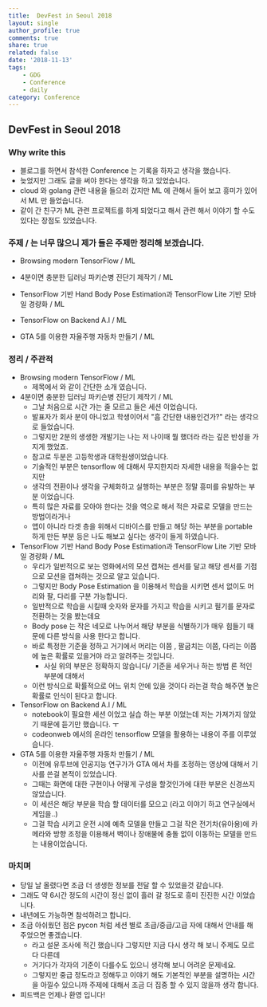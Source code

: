 ```yaml
---
title:  DevFest in Seoul 2018
layout: single
author_profile: true
comments: true
share: true
related: false
date: '2018-11-13'
tags:
    - GDG
    - Conference
    - daily
category: Conference
---
```


## DevFest in Seoul 2018

### Why write this
* 블로그를 하면서 참석한 Conference 는 기록을 하자고 생각을 했습니다. 
* 늦었지만 그래도 글을 써야 한다는 생각을 하고 있었습니다. 
* cloud 와 golang 관련 내용을 들으러 갔지만 ML 에 관해서 들어 보고 흥미가 있어서 ML 만 들었습니다. 
* 같이 간 친구가 ML 관련 프로젝트를 하게 되었다고 해서 관련 해서 이야기 할 수도 있다는 장점도 있었습니다. 

### 주제 / 는 너무 많으니 제가 들은 주제만 정리해 보겠습니다. 
* Browsing modern TensorFlow / ML
* 4분이면 충분한 딥러닝 파키슨병 진단기 제작기 / ML
* TensorFlow 기반 Hand Body Pose Estimation과 TensorFlow Lite 기반 모바일 경량화 / ML

* TensorFlow on Backend A.I / ML
* GTA 5를 이용한 자율주행 자동차 만들기 / ML

### 정리 / 주관적 
* Browsing modern TensorFlow / ML
  * 제목에서 와 같이 간단한 소개 였습니다. 
* 4분이면 충분한 딥러닝 파키슨병 진단기 제작기 / ML
  * 그날 처음으로 시간 가는 줄 모르고 들은 세션 이었습니다. 
  * 발표자가 회사 분이 아니었고 학생이어서 "흠 간단한 내용인건가?" 라는 생각으로 들었습니다. 
  * 그렇지만 2분의 생생한 개발기는 나는 저 나이때 뭘 했더라 라는 깊은 반성을 가지게 했었죠.
  * 참고로 두분은 고등학생과 대학원생이었습니다.
  * 기술적인 부분은 tensorflow 에 대해서 무지한지라 자세한 내용을 적을수는 없지만 
  * 생각의 전환이나 생각을 구체화하고 실행하는 부분은 정말 흥미를 유발하는 부분 이었습니다. 
  * 특히 많은 자료를 모아야 한다는 것을 역으로 해서 적은 자료로 모델을 만드는 방법이라거나 
  * 앱이 아니라 타겟 층을 위해서 디바이스를 만들고 해당 하는 부분을 portable 하게 만든 부분 등은 나도 해보고 싶다는 생각이 들게 하였습니다. 
* TensorFlow 기반 Hand Body Pose Estimation과 TensorFlow Lite 기반 모바일 경량화 / ML
  * 우리가 일반적으로 보는 영화에서의 모션 캡쳐는 센서를 달고 해당 센서를 기점으로 모션을 캡쳐하는 것으로 알고 있습니다. 
  * 그렇지만 Body Pose Estimation 을 이용해서 학습을 시키면 센서 없이도 머리와 팔, 다리를 구분 가능합니다. 
  * 일반적으로 학습을 시킬때 숫자와 문자를 가지고 학습을 시키고 필기를 문자로 전환하는 것을 봤는데요 
  * Body pose 는 작은 네모로 나누어서 해당 부분을 식별하기가 매우 힘들기 때문에 다른 방식을 사용 한다고 합니다. 
  * 바로 특정한 기준을 정하고 거기에서 머리는 이쯤 , 팔굽치는 이쯤, 다리는 이쯤에 높은 확률로 있을거야 라고 알려주는 것입니다. 
    * 사실 위의 부분은 정확하지 않습니다/ 기준을 세우거나 하는 방법 론 적인 부분에 대해서
  * 이런 방식으로 확률적으로 어느 위치 안에 있을 것이다 라는걸 학습 해주면 높은 확률로 인식이 된다고 합니다. 
* TensorFlow on Backend A.I / ML
  * notebook이 필요한 세션 이었고 실습 하는 부분 이었는데 저는 가져가지 않았기 때문에 듣기만 했습니다. ㅜ 
  * codeonweb 에서의 온라인 tensorflow 모델을 활용하는 내용이 주를 이루었습니다. 
* GTA 5를 이용한 자율주행 자동차 만들기 / ML
  * 이전에 유투브에 인공지능 연구가가 GTA 에서 차를 조정하는 영상에 대해서 기사를 쓴걸 본적이 있었습니다. 
  * 그때는 화면에 대한 구현이나 어떻게 구성을 할것인가에 대한 부분은 신경쓰지 않았습니다.
  * 이 세션은 해당 부분을 학습 할 데이터를 모으고 (라고 이야기 하고 연구실에서 게임을..) 
  * 그걸 학습 시키고 운전 시에 예측 모델을 만들고 그걸 작은 전기차(유아용)에 카메라와 방향 조정을 이용해서 벽이나 장애물에 충돌 없이 이동하는 모델을 만드는 내용이었습니다. 


### 마치며
* 당일 날 올렸다면 조금 더 생생한 정보를 전달 할 수 있었을것 같습니다.
* 그래도 약 6시간 정도의 시간이 정신 없이 흘러 갈 정도로 흥미 진진한 시간 이었습니다. 
* 내년에도 가능하면 참석하려고 합니다. 
* 조금 아쉬웠던 점은 pycon 처럼 세션 별로 초급/중급/고급 자에 대해서 안내를 해주었으면 좋겠습니다.
  * 라고 설문 조사에 적긴 했습니다 그렇지만 지금 다시 생각 해 보니 주제도 모르다 다른데 
  * 거기다가 각자의 기준이 다를수도 있으니 생각해 보니 어려운 문제네요.
  * 그렇지만 중급 정도라고 정해두고 이야기 해도 기본적인 부분을 설명하는 시간을 아낄수 있으니까 주제에 대해서 조금 더 집중 할 수 있지 않을까 생각 합니다. 
* 피드백은 언제나 환영 입니다!